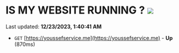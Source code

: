 # IS MY WEBSITE RUNNING ? [![](https://img.shields.io/static/v1?label=Sponsor&message=%E2%9D%A4&logo=GitHub&color=%23fe8e86)](https://github.com/sponsors/<username>)

Last updated: **12/23/2023, 1:40:41 AM**

- `GET` [https://youssefservice.me](https://youssefservice.me) - **Up** (870ms)
